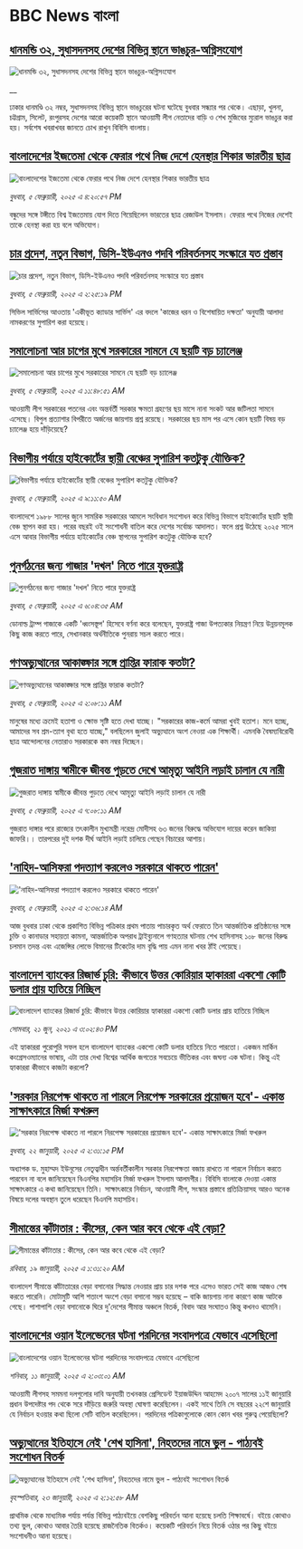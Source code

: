 # BBC News বাংলা## [ধানমন্ডি ৩২, সুধাসদনসহ দেশের বিভিন্ন স্থানে ভাঙচুর-অগ্নিসংযোগ](https://www.bbc.co.uk/bengali/live/cgmyewgn1k2t?at_campaign=githubrss)![ধানমন্ডি ৩২, সুধাসদনসহ দেশের বিভিন্ন স্থানে ভাঙচুর-অগ্নিসংযোগ](https://ichef.bbci.co.uk/ace/standard/240/cpsprodpb/0a8b/live/511be940-e3ee-11ef-a319-fb4e7360c4ec.jpg)__ঢাকার ধানমণ্ডি ৩২ নম্বর, সুধাসদনসহ বিভিন্ন স্থানে ভাঙচুরের ঘটনা ঘটেছে বুধবার সন্ধ্যার পর থেকে। এছাড়া, খুলনা, চট্টগ্রাম, সিলেট, রংপুরসহ দেশের আরো কয়েকটি স্থানে আওয়ামী লীগ নেতাদের বাড়ি ও শেখ মুজিবের ম্যুরাল ভাঙচুর করা হয়। সর্বশেষ খবরাখবর জানতে চোখ রাখুন বিবিসি বাংলায়।## [বাংলাদেশের ইজতেমা থেকে ফেরার পথে নিজ দেশে হেনস্থার শিকার ভারতীয় ছাত্র](https://www.bbc.com/bengali/articles/czepxj8jdy6o?at_campaign=githubrss)![বাংলাদেশের ইজতেমা থেকে ফেরার পথে নিজ দেশে হেনস্থার শিকার ভারতীয় ছাত্র](https://ichef.bbci.co.uk/ace/standard/240/cpsprodpb/951f/live/9dcd2af0-e3d6-11ef-bd1b-d536627785f2.jpg)_বুধবার, ৫ ফেব্রুয়ারী, ২০২৫ এ ৪:২০:৫৭ PM_বন্ধুদের সঙ্গে টঙ্গীতে বিশ্ব ইজতেমায় যোগ দিতে গিয়েছিলেন ভারতের ছাত্র রেজাউল ইসলাম। ফেরার পথে নিজের দেশেই তাকে হেনস্থা করা হয় বলে অভিযোগ।## [চার প্রদেশ, নতুন বিভাগ, ডিসি-ইউএনও পদবি পরিবর্তনসহ সংস্কারে যত প্রস্তাব](https://www.bbc.com/bengali/articles/cg7z3dn29xeo?at_campaign=githubrss)![চার প্রদেশ, নতুন বিভাগ, ডিসি-ইউএনও পদবি পরিবর্তনসহ সংস্কারে যত প্রস্তাব](https://ichef.bbci.co.uk/ace/standard/240/cpsprodpb/f91c/live/b24ba570-e3c1-11ef-8176-ab85ff5b59a8.jpg)_বুধবার, ৫ ফেব্রুয়ারী, ২০২৫ এ ২:২৫:১৯ PM_সিভিল সার্ভিসের আওতায় 'একীভূত ক্যাডার সার্ভিস' এর বদলে 'কাজের ধরন ও বিশেষায়িত দক্ষতা' অনুযায়ী আলাদা নামকরণের সুপারিশ করা হয়েছে।## [সমালোচনা আর চাপের মুখে সরকারের সামনে যে ছয়টি বড় চ্যালেঞ্জ](https://www.bbc.com/bengali/articles/cj918k94lnxo?at_campaign=githubrss)![সমালোচনা আর চাপের মুখে সরকারের সামনে যে ছয়টি বড় চ্যালেঞ্জ](https://ichef.bbci.co.uk/ace/standard/240/cpsprodpb/c912/live/1d1863d0-e2f4-11ef-861e-2d18b1b22119.jpg)_বুধবার, ৫ ফেব্রুয়ারী, ২০২৫ এ ১১:৪৮:৫১ AM_আওয়ামী লীগ সরকারের পতনের এবং অন্তর্বর্তী সরকার ক্ষমতা গ্রহণের ছয় মাসে নানা সংকট আর জটিলতা সামনে এসেছে। বিপুল প্রত্যাশার বিপরীতে অর্জনের জায়গায় প্রশ্ন রয়েছে। সরকারের ছয় মাস পর এসে কোন ছয়টি বিষয় বড় চ্যালেঞ্জ হয়ে দাঁড়িয়েছে?## [বিভাগীয় পর্যায়ে হাইকোর্টের স্থায়ী বেঞ্চের সুপারিশ কতটুকু যৌক্তিক?](https://www.bbc.com/bengali/articles/clykvmr4gy0o?at_campaign=githubrss)![বিভাগীয় পর্যায়ে হাইকোর্টের স্থায়ী বেঞ্চের সুপারিশ কতটুকু যৌক্তিক?](https://ichef.bbci.co.uk/ace/standard/240/cpsprodpb/87de/live/dedea900-e314-11ef-bd1b-d536627785f2.jpg)_বুধবার, ৫ ফেব্রুয়ারী, ২০২৫ এ ৯:১১:৫০ AM_বাংলাদেশে ১৯৮৮ সালের জুনে সামরিক সরকারের আমলে সংবিধান সংশোধন করে বিভিন্ন বিভাগে হাইকোর্টের ছয়টি স্থায়ী বেঞ্চ স্থাপন করা হয়। পরের বছরই ওই সংশোধনী বাতিল করে দেশের সর্বোচ্চ আদালত। ফলে প্রশ্ন উঠেছে ২০২৫ সালে এসে আবার বিভাগীয় পর্যায়ে হাইকোর্টের বেঞ্চ স্থাপনের সুপারিশ কতটুকু যৌক্তিক হবে?## [পুনর্গঠনের জন্য গাজার 'দখল' নিতে পারে যুক্তরাষ্ট্র](https://www.bbc.com/bengali/articles/czxkr1edk2ro?at_campaign=githubrss)![পুনর্গঠনের জন্য গাজার 'দখল' নিতে পারে যুক্তরাষ্ট্র](https://ichef.bbci.co.uk/ace/standard/240/cpsprodpb/1e59/live/4ad66970-e371-11ef-bd1b-d536627785f2.jpg)_বুধবার, ৫ ফেব্রুয়ারী, ২০২৫ এ ৬:০৪:৩৫ AM_ডোনাল্ড ট্রাম্প গাজাকে একটি 'ধ্বংসস্তূপ' হিসেবে বর্ণনা করে বলেছেন, যুক্তরাষ্ট্র গাজা উপত্যকার নিয়ন্ত্রণ নিয়ে উন্নয়নমূলক কিছু কাজ করতে পারে, সেখানকার অর্থনীতিকে পুনরায় সচল করতে পারে।## [গণঅভ্যুত্থানের আকাঙ্ক্ষার সঙ্গে প্রাপ্তির ফারাক কতটা?](https://www.bbc.com/bengali/articles/cm298114vlko?at_campaign=githubrss)![গণঅভ্যুত্থানের আকাঙ্ক্ষার সঙ্গে প্রাপ্তির ফারাক কতটা?](https://ichef.bbci.co.uk/ace/standard/240/cpsprodpb/8e5b/live/c5ceed00-e26d-11ef-a819-277e390a7a08.jpg)_বুধবার, ৫ ফেব্রুয়ারী, ২০২৫ এ ২:০৮:১১ AM_মানুষের মধ্যে ক্রমেই হতাশা ও ক্ষোভ সৃষ্টি হতে দেখা যাচ্ছে। "সরকারের কাজ-কর্মে আমরা খুবই হতাশ। মনে হচ্ছে, আমাদের সব শ্রম-ত্যাগ বৃথা হতে যাচ্ছে," বলছিলেন জুলাই অভ্যুত্থানে অংশ নেওয়া এক শিক্ষার্থী। এমনকি বৈষম্যবিরোধী ছাত্র আন্দোলনের নেতারাও সরকারকে কম নম্বর দিচ্ছেন।## [গুজরাত দাঙ্গায় স্বামীকে জীবন্ত পুড়তে দেখে আমৃত্যু আইনি লড়াই চালান যে নারী](https://www.bbc.com/bengali/articles/ce3lg3p92pqo?at_campaign=githubrss)![গুজরাত দাঙ্গায় স্বামীকে জীবন্ত পুড়তে দেখে আমৃত্যু আইনি লড়াই চালান যে নারী](https://ichef.bbci.co.uk/ace/standard/240/cpsprodpb/7146/live/2dd07190-e30d-11ef-bd1b-d536627785f2.jpg)_বুধবার, ৫ ফেব্রুয়ারী, ২০২৫ এ ৭:০৮:১১ AM_গুজরাত দাঙ্গার পরে রাজ্যের তৎকালীন মুখ্যমন্ত্রী নরেন্দ্র মোদীসহ ৬৩ জনের বিরুদ্ধে অভিযোগ দায়ের করেন জাকিয়া জাফরি।। তারপরের দুই দশক দীর্ঘ আইনি লড়াই চালিয়ে গেছেন বিচারের আশায়।## ['নাহিদ-আসিফরা পদত্যাগ করলেও সরকারে থাকতে পারেন'](https://www.bbc.com/bengali/articles/cdjd7yl3rjro?at_campaign=githubrss)!['নাহিদ-আসিফরা পদত্যাগ করলেও সরকারে থাকতে পারেন'](https://ichef.bbci.co.uk/ace/standard/240/cpsprodpb/56dd/live/08a20cc0-e363-11ef-b8bf-d7774055f478.jpg)_বুধবার, ৫ ফেব্রুয়ারী, ২০২৫ এ ২:৩৬:১৪ AM_আজ বুধবার ঢাকা থেকে প্রকাশিত বিভিন্ন পত্রিকার প্রথম পাতায় পাচারকৃত অর্থ ফেরাতে তিন আন্তর্জাতিক প্রতিষ্ঠানের সঙ্গে চুক্তি ও কানাডার সহায়তা কামনা, আন্তর্জাতিক অপরাধ ট্রাইব্যুনালে গণহত্যার ঘটনায় শেখ হাসিনাসহ ১০৮ জনের বিরুদ্ধ চলমান তদন্ত এবং এজেন্সির লোভে বিমানের টিকেটের দাম বৃদ্ধি পায় এমন নানা খবর ঠাঁই পেয়েছে।## [বাংলাদেশ ব্যাংকের রিজার্ভ চুরি: কীভাবে উত্তর কোরিয়ার হ্যাকাররা একশো কোটি ডলার প্রায় হাতিয়ে নিচ্ছিল](https://www.bbc.com/bengali/news-57549877?at_campaign=githubrss)![বাংলাদেশ ব্যাংকের রিজার্ভ চুরি: কীভাবে উত্তর কোরিয়ার হ্যাকাররা একশো কোটি ডলার প্রায় হাতিয়ে নিচ্ছিল](https://ichef.bbci.co.uk/ace/standard/240/cpsprodpb/10018/production/_119006556_edbc3e38-ca88-4a75-b2a7-61f5ef59b57f.jpg)_সোমবার, ২১ জুন, ২০২১ এ ৩:০২:৪৩ PM_এই হ্যাকাররা পুরোপুরি সফল হলে বাংলাদেশ ব্যাংকের একশো কোটি ডলার হাতিয়ে নিতে পারতো। একজন মার্কিন কংগ্রেসওম্যানের ভাষায়, এটা তার দেখা বিশ্বের আর্থিক জগতের সবচেয়ে ভীতিকর এবং জঘন্য এক ঘটনা। কিন্তু এই হ্যাকাররা কীভাবে কাজটা করলো?## ['সরকার নিরপেক্ষ থাকতে না পারলে নিরপেক্ষ সরকারের প্রয়োজন হবে'- একান্ত সাক্ষাৎকারে মির্জা ফখরুল](https://www.bbc.com/bengali/articles/cly5g820yy6o?at_campaign=githubrss)!['সরকার নিরপেক্ষ থাকতে না পারলে নিরপেক্ষ সরকারের প্রয়োজন হবে'- একান্ত সাক্ষাৎকারে মির্জা ফখরুল](https://ichef.bbci.co.uk/ace/standard/240/cpsprodpb/d841/live/8995b290-d8c9-11ef-bf89-cf1be2bb19ea.jpg)_বুধবার, ২২ জানুয়ারী, ২০২৫ এ ২:৩১:১৫ PM_অধ্যাপক ড. মুহাম্মদ ইউনূসের নেতৃত্বাধীন অর্ন্তবর্তীকালীন সরকার নিরপেক্ষতা বজায় রাখতে না পারলে নির্বাচন করতে পারবেন না বলে জানিয়েছেন বিএনপির মহাসচিব মির্জা ফখরুল ইসলাম আলমগীর। বিবিসি বাংলাকে দেওয়া একান্ত সাক্ষাৎকারে এ কথা জানিয়েছেন তিনি। সাক্ষাৎকারে নির্বাচন, আওয়ামী লীগ, সংস্কার প্রস্তাবে প্রতিক্রিয়াসহ আরও অনেক বিষয়ে দলের অবস্থান তুলে ধরেছেন বিএনপি মহাসচিব।## [সীমান্তের কাঁটাতার : কীসের, কেন আর কবে থেকে এই বেড়া?](https://www.bbc.com/bengali/articles/cdjdgk4rv0do?at_campaign=githubrss)![সীমান্তের কাঁটাতার : কীসের, কেন আর কবে থেকে এই বেড়া?](https://ichef.bbci.co.uk/ace/standard/240/cpsprodpb/e7d8/live/110d9070-d3f3-11ef-87df-d575b9a434a4.jpg)_রবিবার, ১৯ জানুয়ারী, ২০২৫ এ ১:৩১:২০ AM_বাংলাদেশ সীমান্তে কাঁটাতারের বেড়া বসানোর সিদ্ধান্ত নেওয়ার প্রায় চার দশক পরে এসেও ভারত সেই কাজ আজও শেষ করতে পারেনি। মোটামুটি আশি শতাংশ অংশে বেড়া বসানো সম্ভব হয়েছে – বাকি জায়গায় নানা কারণে কাজ আটকে গেছে। পাশাপাশি বেড়া বসানোকে ঘিরে দু'দেশের সীমান্ত অঞ্চলে বিতর্ক, বিবাদ আর সংঘাতও কিন্তু কখনও থামেনি।## [বাংলাদেশের ওয়ান ইলেভেনের ঘটনা পরদিনের সংবাদপত্রে যেভাবে এসেছিলো](https://www.bbc.com/bengali/articles/cwy3y33ygd9o?at_campaign=githubrss)![বাংলাদেশের ওয়ান ইলেভেনের ঘটনা পরদিনের সংবাদপত্রে যেভাবে এসেছিলো](https://ichef.bbci.co.uk/ace/standard/240/cpsprodpb/7b05/live/e6871230-cdae-11ef-94cb-5f844ceb9e30.jpg)_শনিবার, ১১ জানুয়ারী, ২০২৫ এ ২:০৩:০১ AM_আওয়ামী লীগসহ সমমনা দলগুলোর দাবি অনুযায়ী তখনকার প্রেসিডেন্ট ইয়াজউদ্দিন আহমেদ ২০০৭ সালের ১১ই জানুয়ারি প্রধান উপদেষ্টার পদ থেকে সরে দাঁড়িয়ে জরুরি অবস্থা ঘোষণা করেছিলেন। একই সাথে তিনি সে বছরের ২২শে জানুয়ারি যে নির্বাচন হওয়ার কথা ছিলো সেটি বাতিল করেছিলেন। পরদিনের পত্রিকাগুলোকে কোন কোন খবর গুরুত্ব পেয়েছিলো?## [অভ্যুত্থানের ইতিহাসে নেই 'শেখ হাসিনা', নিহতদের নামে ভুল - পাঠ্যবই সংশোধন বিতর্ক](https://www.bbc.com/bengali/articles/cdd9el157n6o?at_campaign=githubrss)![অভ্যুত্থানের ইতিহাসে নেই 'শেখ হাসিনা', নিহতদের নামে ভুল - পাঠ্যবই সংশোধন বিতর্ক](https://ichef.bbci.co.uk/ace/standard/240/cpsprodpb/e0d1/live/9519d700-d7f6-11ef-9fd6-0be88a764111.jpg)_বৃহস্পতিবার, ২৩ জানুয়ারী, ২০২৫ এ ২:১২:৫৮ AM_প্রাথমিক থেকে মাধ্যমিক পর্যায় পর্যন্ত বিভিন্ন পাঠ্যবইয়ে বেশকিছু পরিবর্তন আনা হয়েছে চলতি শিক্ষাবর্ষে। বইয়ে কোথাও তথ্য ভুল, কোথাও আবার তৈরি হয়েছে রাজনৈতিক বিতর্কও। কয়েকটি পরিবর্তন নিয়ে বিতর্ক ওঠার পর কিছু বইয়ে সংশোধনীও আনা হয়েছে।